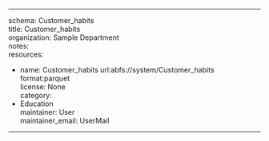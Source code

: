 


---  
schema: Customer_habits  
title: Customer_habits  
organization: Sample Department  
notes:   
resources:  
- name: Customer_habits 
 url:abfs://system/Customer_habits 
 format:parquet  
license: None  
category:
 - Education  
maintainer: User  
maintainer_email: UserMail  
---